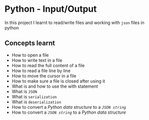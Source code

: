 # Python - Input/Output
In this project I learnt to read/write files and working with `json` files in python

## Concepts learnt
* How to open a file
* How to write text in a file
* How to read the full content of a file
* How to read a file line by line
* How to move the cursor in a file
* How to make sure a file is closed after using it
* What is and how to use the with statement
* What is `JSON`
* What is `serialization`
* What is `deserialization`
* How to convert a *Python data structure* to a *`JSON string`*
* How to convert a *`JSON string`* to a *Python data structure*
